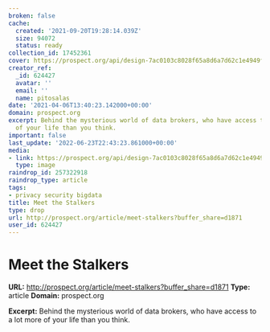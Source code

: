 ```yaml
---
broken: false
cache:
  created: '2021-09-20T19:28:14.039Z'
  size: 94072
  status: ready
collection_id: 17452361
cover: https://prospect.org/api/design-7ac0103c8028f65a8d6a7d62c1e4949f/TAP_Social-Default-icon-f15a22-200px.png
creator_ref:
  _id: 624427
  avatar: ''
  email: ''
  name: pitosalas
date: '2021-04-06T13:40:23.142000+00:00'
domain: prospect.org
excerpt: Behind the mysterious world of data brokers, who have access to a lot more
  of your life than you think.
important: false
last_update: '2022-06-23T22:43:23.861000+00:00'
media:
- link: https://prospect.org/api/design-7ac0103c8028f65a8d6a7d62c1e4949f/TAP_Social-Default-icon-f15a22-200px.png
  type: image
raindrop_id: 257322918
raindrop_type: article
tags:
- privacy security bigdata
title: Meet the Stalkers
type: drop
url: http://prospect.org/article/meet-stalkers?buffer_share=d1871
user_id: 624427
---
```


# Meet the Stalkers

**URL:** http://prospect.org/article/meet-stalkers?buffer_share=d1871
**Type:** article
**Domain:** prospect.org

**Excerpt:** Behind the mysterious world of data brokers, who have access to a lot more of your life than you think.
